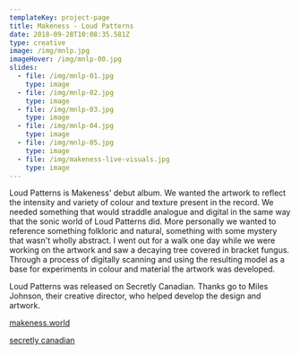 ```yaml
---
templateKey: project-page
title: Makeness - Loud Patterns
date: 2018-09-28T10:08:35.581Z
type: creative
image: /img/mnlp.jpg
imageHover: /img/mnlp-00.jpg
slides:
  - file: /img/mnlp-01.jpg
    type: image
  - file: /img/mnlp-02.jpg
    type: image
  - file: /img/mnlp-03.jpg
    type: image
  - file: /img/mnlp-04.jpg
    type: image
  - file: /img/mnlp-05.jpg
    type: image
  - file: /img/makeness-live-visuals.jpg
    type: image
---
```

Loud Patterns is Makeness' debut album. We wanted the artwork to reflect the intensity and variety of colour and texture present in the record. We needed something that would straddle analogue and digital in the same way that the sonic world of Loud Patterns did. More personally we wanted to reference something folkloric and natural, something with some mystery that wasn't wholly abstract. I went out for a walk one day while we were working on the artwork and saw a decaying tree covered in bracket fungus. Through a process of digitally scanning and using the resulting model as a base for experiments in colour and material the artwork was developed.

Loud Patterns was released on Secretly Canadian. Thanks go to Miles Johnson, their creative director, who helped develop the design and artwork.

[makeness.world](http://makeness.world/)

[secretly canadian](https://secretlycanadian.com/record/loud-patterns/)
